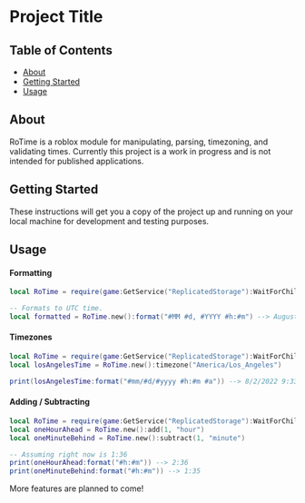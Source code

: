 # Project Title

## Table of Contents

- [About](#about)
- [Getting Started](#getting_started)
- [Usage](#usage)
<!-- - [Contributing](../CONTRIBUTING.md) -->

## About <a name = "about"></a>

RoTime is a roblox module for manipulating, parsing, timezoning, and validating times. Currently this project is a work in progress and is not intended for published applications.

## Getting Started <a name = "getting_started"></a>

These instructions will get you a copy of the project up and running on your local machine for development and testing purposes.

## Usage <a name = "usage"></a>

#### Formatting
```lua
local RoTime = require(game:GetService("ReplicatedStorage"):WaitForChild("RoTime"))

-- Formats to UTC time.
local formatted = RoTime.new():format("#MM #d, #YYYY #h:#m") --> August 3, 2022 4:31
```

#### Timezones
```lua
local RoTime = require(game:GetService("ReplicatedStorage"):WaitForChild("RoTime"))
local losAngelesTime = RoTime.new():timezone("America/Los_Angeles")

print(losAngelesTime:format("#mm/#d/#yyyy #h:#m #a")) --> 8/2/2022 9:33 PM
```

#### Adding / Subtracting
```lua
local RoTime = require(game:GetService("ReplicatedStorage"):WaitForChild("RoTime"))
local oneHourAhead = RoTime.new():add(1, "hour")
local oneMinuteBehind = RoTime.new():subtract(1, "minute")

-- Assuming right now is 1:36
print(oneHourAhead:format("#h:#m")) --> 2:36
print(oneMinuteBehind:format("#h:#m")) --> 1:35
```

More features are planned to come!